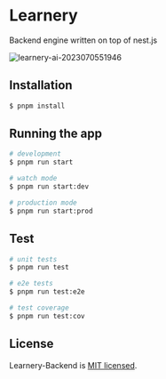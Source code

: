 # Learnery

Backend engine written on top of nest.js

![learnery-ai-2023070551946](https://github.com/learnery-engine/learnery-backend/assets/24226219/4f6c4a7b-9000-46e1-b218-b2c06af66358)

## Installation

```bash
$ pnpm install
```

## Running the app

```bash
# development
$ pnpm run start

# watch mode
$ pnpm run start:dev

# production mode
$ pnpm run start:prod
```

## Test

```bash
# unit tests
$ pnpm run test

# e2e tests
$ pnpm run test:e2e

# test coverage
$ pnpm run test:cov
```

## License

Learnery-Backend is [MIT licensed](LICENSE).
